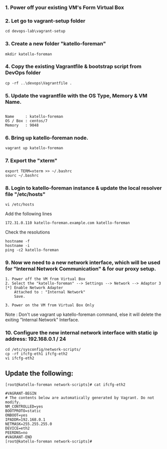 ### 1. Power off your existing VM's Form Virtual Box

### 2. Let go to vagrant-setup folder 
```
cd devops-lab\vagrant-setup
```

### 3. Create a new folder "katello-foreman"
```
mkdir katello-foreman
```

### 4. Copy the existing Vagrantfile & bootstrap script from DevOps folder

```
cp -rf ..\devops\Vagrantfile . 
```

### 5. Update the vagrantfile with the OS Type, Memory & VM Name.
```

Name     : katello-foreman
OS / Box : centos/7
Memory   : 9048
```

### 6. Bring up katello-foreman node. 
```
vagrant up katello-foreman
```
### 7. Export the "xterm" 
```
export TERM=xterm >> ~/.bashrc
sourc ~/.bashrc
```


### 8. Login to katello-foreman instance & update the local resolver file "/etc/hosts"
```
vi /etc/hosts
```

Add the following lines 
```
172.31.0.110 katello-foreman.example.com katello-foreman
```

Check the resolutions 
```
hostname -f 
hostname -i 
ping -c2 katello-foreman
```

### 9. Now we need to a new network interface, which will be used for "Internal Network Communication" & for our proxy setup. 

```
1. Power off the VM from Virtual Box 
2. Select the "katello-foreman" --> Settings --> Network --> Adaptor 3 
[*] Enable Network Adapter
    Attached to : "Internal Network"
    Save. 

3. Power on the VM from Virtual Box Only 
```
Note : Don't use vagrant up katello-foreman command, else it will delete the exiting "Internal Network" Interface. 


### 10. Configure the new internal network interface with static ip address: 192.168.0.1 / 24 
```
cd /etc/sysconfig/network-scripts/
cp -rf ifcfg-eth1 ifcfg-eth2 
vi ifcfg-eth2 
```
## Update the following: 

```
[root@katello-foreman network-scripts]# cat ifcfg-eth2

#VAGRANT-BEGIN
# The contents below are automatically generated by Vagrant. Do not modify.
NM_CONTROLLED=yes
BOOTPROTO=static
ONBOOT=yes
IPADDR=192.168.0.1
NETMASK=255.255.255.0
DEVICE=eth2
PEERDNS=no
#VAGRANT-END
[root@katello-foreman network-scripts]#
```






    
